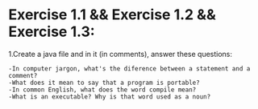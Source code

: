 # Exercise 1.1 && Exercise 1.2 && Exercise 1.3:

1.Create a java file and in it (in comments), answer these questions:

	-In computer jargon, what's the diference between a statement and a
	comment?
	-What does it mean to say that a program is portable?
	-In common English, what does the word compile mean?
	-What is an executable? Why is that word used as a noun?
